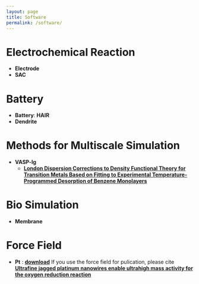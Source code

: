 ```yaml
---
layout: page
title: Software
permalink: /software/
---
```


# **Electrochemical Reaction**
- **Electrode**
- **SAC**

# **Battery**
- **Battery**: **HAIR**
- **Dendrite**

# **Methods for Multiscale Simulation**
- **VASP-lg**
  - [**London Dispersion Corrections to Density Functional Theory for Transition Metals Based on Fitting to Experimental Temperature-Programmed Desorption of Benzene Monolayers**](https://pubs.acs.org/doi/10.1021/acs.jpclett.0c03126)

# **Bio Simulation**
- **Membrane**

# **Force Field**
- **Pt** : [**download**](https://tcheng-suda.github.io/downloads/ffield-pt) If you use the force field for pulication, please cite [**Ultrafine jagged platinum nanowires enable ultrahigh mass activity for the oxygen reduction reaction**](http://dx.doi.org/10.1126/science.aaf9050)

